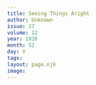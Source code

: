 ```yaml
---
title: Seeing Things Aright
author: Unknown
issue: 27
volume: 12
year: 1916
month: 52
day: V
tags:
layout: page.njk
image:
---
```




